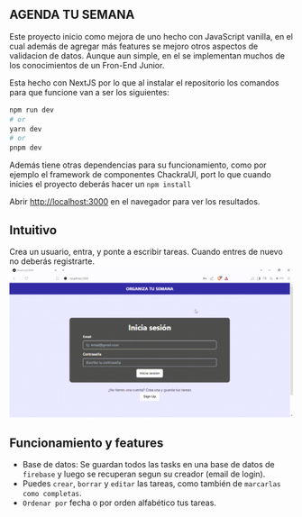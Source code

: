 ## AGENDA TU SEMANA

Este proyecto inicio como mejora de uno hecho con JavaScript vanilla, en el cual además de agregar más features se mejoro otros aspectos de validacion de datos. Aunque aun simple, en el se implementan muchos de los conocimientos de un Fron-End Junior.

Esta hecho con NextJS por lo que al instalar el repositorio los comandos para que funcione van a ser los siguientes:

```bash
npm run dev
# or
yarn dev
# or
pnpm dev
```

Además tiene otras dependencias para su funcionamiento, como por ejemplo el framework de componentes ChackraUI, port lo que cuando inicies el proyecto deberás hacer un `npm install`

Abrir [http://localhost:3000](http://localhost:3000) en el navegador para ver los resultados.

## Intuitivo
Crea un usuario, entra, y ponte a escribir tareas. Cuando entres de nuevo no deberás registrarte.
![Un pequeño tour por la app](/src/assets/demo_agenda_tu_semana_react.gif "Pequeño tour por la app")

## Funcionamiento y features

- Base de datos: Se guardan todos las tasks en una base de datos de `firebase` y luego se recuperan segun su creador (email de login).
- Puedes `crear`, `borrar` y `editar` las tareas, como también de `marcarlas como completas`.
- `Ordenar por` fecha o por orden alfabético tus tareas.

